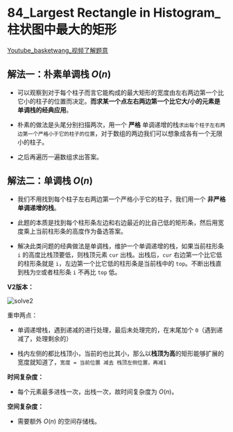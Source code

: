 # 84_Largest Rectangle in Histogram_柱状图中最大的矩形

[Youtube_basketwang_视频了解题意](https://youtu.be/KkJrGxuQtYo)

## 解法一：朴素单调栈 $O(n)$

- 可以观察到对于每个柱子而言它能构成的最大矩形的宽度由左右两边第一个比它小的柱子的位置而决定。**而求某一个点左右两边第一个比它大/小的元素是单调栈的经典应用**。

- 朴素的做法是头尾分别扫描两次，用一个 **严格** 单调递增的栈`求出每个柱子左右两边第一个严格小于它的柱子的位置`，对于数组的两边我们可以想象成各有一个无限小的柱子。

- 之后再遍历一遍数组求出答案。

## 解法二：单调栈 $O(n)$

- 我们不用找到每个柱子左右两边第一个严格小于它的柱子，我们用一个 **非严格单调递增的栈**。

- 此题的本质是找到每个柱形条左边和右边最近的比自己低的矩形条，然后用宽度乘上当前柱形条的高度作为备选答案。

- 解决此类问题的经典做法是单调栈，维护一个单调递增的栈，如果当前柱形条 `i` 的高度比栈顶要低，则栈顶元素 `cur` 出栈。出栈后，`cur` 右边第一个比它低的柱形条就是 `i`，左边第一个比它低的柱形条是当前栈中的 `top`。不断出栈直到栈为`空`或者柱形条 `i` 不再比 `top` 低。

**V2版本：**

![solve2](https://img-blog.csdnimg.cn/20200530112008666.png?x-oss-process=image/watermark,type_ZmFuZ3poZW5naGVpdGk,shadow_10,text_aHR0cHM6Ly9ibG9nLmNzZG4ubmV0L3FxXzIxMjAxMjY3,size_16,color_FFFFFF,t_70)

重申两点：

- 单调递增栈，遇到递减的进行处理，最后未处理完的，在末尾加个 `0`（遇到递减了，处理剩余的）

- 栈内左侧的都比栈顶小，当前的也比其小，那么以**栈顶为高**的矩形能够扩展的宽度就知道了，`宽度 = 当前位置 减去 栈顶左侧位置，再减1`

**时间复杂度：**

- 每个元素最多进栈一次，出栈一次，故时间复杂度为 $O(n)$。

**空间复杂度：**

- 需要额外 $O(n)$ 的空间存储栈。
